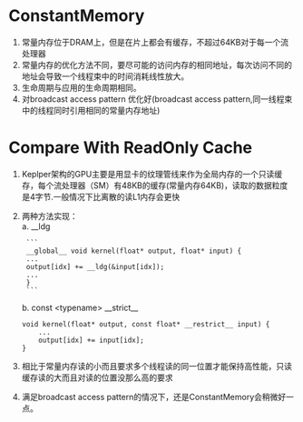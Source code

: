 # ConstantMemory

1. 常量内存位于DRAM上，但是在片上都会有缓存，不超过64KB对于每一个流处理器
2. 常量内存的优化方法不同，要尽可能的访问内存的相同地址，每次访问不同的地址会导致一个线程束中的时间消耗线性放大。
3. 生命周期与应用的生命周期相同。
4. 对broadcast access pattern 优化好(broadcast access pattern,同一线程束中的线程同时引用相同的常量内存地址)

# Compare With ReadOnly Cache
1. Keplper架构的GPU主要是用显卡的纹理管线来作为全局内存的一个只读缓存，每个流处理器（SM）有48KB的缓存(常量内存64KB)，读取的数据粒度是4字节.一般情况下比离散的读L1内存会更快
2. 两种方法实现：  
    a. __ldg  

        ```
        __global__ void kernel(float* output, float* input) {
        ...
        output[idx] += __ldg(&input[idx]);
        ...
        }
        ```  
    b. const \<typename> \_\_strict__
    ```
    void kernel(float* output, const float* __restrict__ input) {
        ...
        output[idx] += input[idx];
    }

    ```
3. 相比于常量内存读的小而且要求多个线程读的同一位置才能保持高性能，只读缓存读的大而且对读的位置没那么高的要求
4. 满足broadcast access pattern的情况下，还是ConstantMemory会稍微好一点。